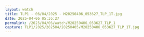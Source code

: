 ```yaml
---
layout: watch
title: TLP1 - 06/04/2025 - M20250406_053627_TLP_1T.jpg
date: 2025-04-06 05:36:27
permalink: /2025/04/06/watch/M20250406_053627_TLP_1
capture: TLP1/2025/202504/20250405/M20250406_053627_TLP_1T.jpg
---
```

